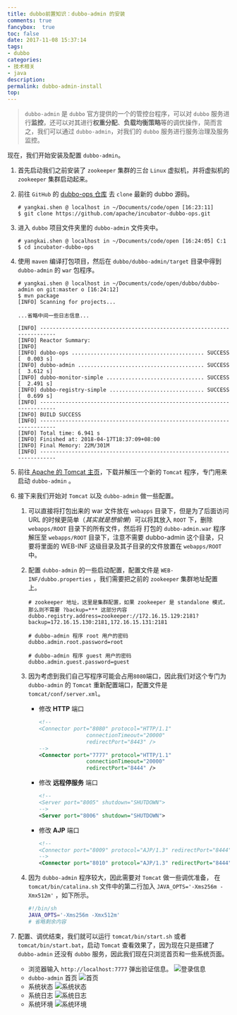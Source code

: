 ```yaml
---
title: dubbo前置知识：dubbo-admin 的安装
comments: true
fancybox:  true
toc: false
date: 2017-11-08 15:37:14
tags:
- dubbo
categories:
- 技术相关
- java
description:
permalink: dubbo-admin-install
top:
---
```

> `dubbo-admin` 是 `dubbo` 官方提供的一个的管控台程序，可以对 `dubbo` 服务进行**监控**，还可以对其进行**权重分配**、**负载均衡策略**等的调优操作，简而言之，我们可以通过 `dubbo-admin`，对我们的 `dubbo` 服务进行服务治理及服务监控。

<!--more-->                                           

现在，我们开始安装及配置 `dubbo-admin`。

1. 首先启动我们之前安装了 `zookeeper` 集群的三台 `Linux` 虚拟机，并将虚拟机的 `zookeeper` 集群启动起来。

2. 前往 `GitHub` 的 [dubbo-ops 仓库](https://github.com/apache/incubator-dubbo-ops) 去 `clone` 最新的 dubbo 源码。

   ```shell
   # yangkai.shen @ localhost in ~/Documents/code/open [16:23:11]
   $ git clone https://github.com/apache/incubator-dubbo-ops.git
   ```

3. 进入 `dubbo` 项目文件夹里的 `dubbo-admin` 文件夹中。

   ```shell
   # yangkai.shen @ localhost in ~/Documents/code/open [16:24:05] C:1
   $ cd incubator-dubbo-ops
   ```

4. 使用 `maven` 编译打包项目，然后在 `dubbo/dubbo-admin/target` 目录中得到 `dubbo-admin` 的 `war` 包程序。

   ```shell
   # yangkai.shen @ localhost in ~/Documents/code/open/dubbo/dubbo-admin on git:master o [16:24:12]
   $ mvn package
   [INFO] Scanning for projects...

   ...省略中间一些日志信息...

   [INFO] ------------------------------------------------------------------------
   [INFO] Reactor Summary:
   [INFO]
   [INFO] dubbo-ops .......................................... SUCCESS [  0.003 s]
   [INFO] dubbo-admin ........................................ SUCCESS [  3.612 s]
   [INFO] dubbo-monitor-simple ............................... SUCCESS [  2.491 s]
   [INFO] dubbo-registry-simple .............................. SUCCESS [  0.699 s]
   [INFO] ------------------------------------------------------------------------
   [INFO] BUILD SUCCESS
   [INFO] ------------------------------------------------------------------------
   [INFO] Total time: 6.941 s
   [INFO] Finished at: 2018-04-17T18:37:09+08:00
   [INFO] Final Memory: 22M/301M
   [INFO] ------------------------------------------------------------------------
   ```

5. 前往[ Apache 的 Tomcat 主页](https://tomcat.apache.org/download-90.cgi)，下载并解压一个新的 `Tomcat` 程序，专门用来启动 `dubbo-admin` 。

6. 接下来我们开始对 `Tomcat` 以及 `dubbo-admin` 做一些配置。

   1. 可以直接将打包出来的 war 文件放在 `webapps` 目录下，但是为了后面访问 URL 的时候更简单（*其实就是想偷懒*）可以将其放入 `ROOT` 下，删除 `webapps/ROOT` 目录下的所有文件，然后将 打包的 `dubbo-admin.war` 程序解压至 `webapps/ROOT` 目录下，注意不需要 dubbo-admin 这个目录，只要将里面的 WEB-INF 这级目录及其子目录的文件放置在 `webapps/ROOT` 中。

   2. 配置 `dubbo-admin` 的一些启动配置，配置文件是 `WEB-INF/dubbo.properties` ，我们需要把之前的 `zookeeper` 集群地址配置上。

      ```properties
      # zookeeper 地址，这里是集群配置，如果 zookeeper 是 standalone 模式，那么则不需要 ?backup=*** 这部分内容
      dubbo.registry.address=zookeeper://172.16.15.129:2181?backup=172.16.15.130:2181,172.16.15.131:2181

      # dubbo-admin 程序 root 用户的密码
      dubbo.admin.root.password=root

      # dubbo-admin 程序 guest 用户的密码
      dubbo.admin.guest.password=guest
      ```

   3. 因为考虑到我们自己写程序可能会占用`8080`端口，因此我们对这个专门为 `dubbo-admin` 的 `Tomcat` 重新配置端口，配置文件是 `tomcat/conf/server.xml`。
      - 修改 **HTTP** 端口 
        ```xml
        <!--
        <Connector port="8080" protocol="HTTP/1.1"
                       connectionTimeout="20000"
                       redirectPort="8443" />
        -->
        <Connector port="7777" protocol="HTTP/1.1"
                       connectionTimeout="20000"
                       redirectPort="8444" />
        ```
      - 修改 **远程停服务** 端口 
        ```xml
        <!--
        <Server port="8005" shutdown="SHUTDOWN">
        -->
        <Server port="8006" shutdown="SHUTDOWN">
        ```
      - 修改 **AJP** 端口
        ```xml
        <!--
        <Connector port="8009" protocol="AJP/1.3" redirectPort="8444" /> 
        -->
        <Connector port="8010" protocol="AJP/1.3" redirectPort="8444" />  
        ```

   4. 因为 `dubbo-admin` 程序较大，因此需要对 `Tomcat` 做一些调优准备， 在 `tomcat/bin/catalina.sh` 文件中的第二行加入 `JAVA_OPTS='-Xms256m -Xmx512m'` ，如下所示。

      ```sh
      #!/bin/sh
      JAVA_OPTS='-Xms256m -Xmx512m'
      # 省略剩余内容
      ```

7. 配置、调优结束，我们就可以运行 `tomcat/bin/start.sh` 或者 `tomcat/bin/start.bat`，启动 `Tomcat` 查看效果了，因为现在只是搭建了 `dubbo-admin` 还没有 `dubbo` 服务，因此我们现在只浏览首页和一些系统页面。
   - 浏览器输入 `http://localhost:7777` 弹出验证信息。
     ![登录信息](http://oriqjordg.bkt.clouddn.com/2017-11-08-15101329196775.jpg)
   - `dubbo-admin` 首页
     ![首页](http://oriqjordg.bkt.clouddn.com/2017-11-08-15101329460942.jpg)
   - 系统状态
     ![系统状态](http://oriqjordg.bkt.clouddn.com/2017-11-08-15101329647345.jpg)
   - 系统日志
     ![系统日志](http://oriqjordg.bkt.clouddn.com/2017-11-08-15101329831583.jpg)
   - 系统环境
     ![系统环境](http://oriqjordg.bkt.clouddn.com/2017-11-08-15101329768536.jpg)